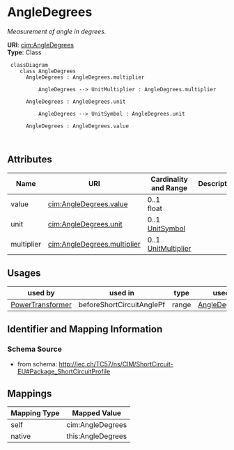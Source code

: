 # AngleDegrees


_Measurement of angle in degrees._





**URI**: [cim:AngleDegrees](http://iec.ch/TC57/CIM100#AngleDegrees)<br />
**Type**: Class




```mermaid
 classDiagram
    class AngleDegrees
      AngleDegrees : AngleDegrees.multiplier
        
          AngleDegrees --> UnitMultiplier : AngleDegrees.multiplier
        
      AngleDegrees : AngleDegrees.unit
        
          AngleDegrees --> UnitSymbol : AngleDegrees.unit
        
      AngleDegrees : AngleDegrees.value
        
      
```




<!-- no inheritance hierarchy -->


## Attributes


| Name | URI | Cardinality and Range | Description | Inheritance |
| ---  | --- | --- | --- | --- |
| value | [cim:AngleDegrees.value](http://iec.ch/TC57/CIM100#AngleDegrees.value) | 0..1 <br />  float  |  | direct |
| unit | [cim:AngleDegrees.unit](http://iec.ch/TC57/CIM100#AngleDegrees.unit) | 0..1 <br />  [UnitSymbol](UnitSymbol.md)  |  | direct |
| multiplier | [cim:AngleDegrees.multiplier](http://iec.ch/TC57/CIM100#AngleDegrees.multiplier) | 0..1 <br />  [UnitMultiplier](UnitMultiplier.md)  |  | direct |





## Usages

| used by | used in | type | used |
| ---  | --- | --- | --- |
| [PowerTransformer](PowerTransformer.md) | beforeShortCircuitAnglePf | range | [AngleDegrees](AngleDegrees.md) |






## Identifier and Mapping Information







### Schema Source


* from schema: http://iec.ch/TC57/ns/CIM/ShortCircuit-EU#Package_ShortCircuitProfile





## Mappings

| Mapping Type | Mapped Value |
| ---  | ---  |
| self | cim:AngleDegrees |
| native | this:AngleDegrees |




